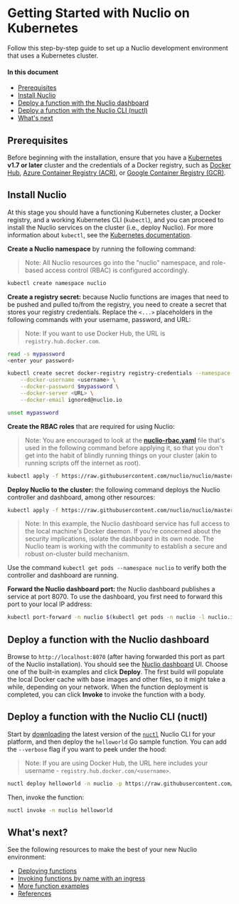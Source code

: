 # Getting Started with Nuclio on Kubernetes

Follow this step-by-step guide to set up a Nuclio development environment that uses a Kubernetes cluster.

#### In this document

- [Prerequisites](#prerequisites)
- [Install Nuclio](#install-nuclio)
- [Deploy a function with the Nuclio dashboard](#deploy-a-function-with-the-nuclio-dashboard)
- [Deploy a function with the Nuclio CLI (nuctl)](#deploy-a-function-with-the-nuclio-cli-nuctl)
- [What's next](#whats-next)

## Prerequisites

Before beginning with the installation, ensure that you have a [Kubernetes](https://kubernetes.io) **v1.7 or later** cluster and the credentials of a Docker registry, such as [Docker Hub](https://hub.docker.com/), [Azure Container Registry (ACR)](https://azure.microsoft.com/services/container-registry/), or [Google Container Registry (GCR)](https://cloud.google.com/container-registry/).

## Install Nuclio

At this stage you should have a functioning Kubernetes cluster, a Docker registry, and a working Kubernetes CLI (`kubectl`), and you can proceed to install the Nuclio services on the cluster (i.e., deploy Nuclio). For more information about `kubectl`, see the [Kubernetes documentation](https://kubernetes.io/docs/user-guide/kubectl-overview/).

**Create a Nuclio namespace** by running the following command:

> Note: All Nuclio resources go into the "nuclio" namespace, and role-based access control (RBAC) is configured accordingly.

```sh
kubectl create namespace nuclio
```

**Create a registry secret:** because Nuclio functions are images that need to be pushed and pulled to/from the registry, you need to create a secret that stores your registry credentials. Replace the `<...>` placeholders in the following commands with your username, password, and URL:
> Note: If you want to use Docker Hub, the URL is `registry.hub.docker.com`.

```sh
read -s mypassword
<enter your password>

kubectl create secret docker-registry registry-credentials --namespace nuclio \
    --docker-username <username> \
    --docker-password $mypassword \
    --docker-server <URL> \
    --docker-email ignored@nuclio.io

unset mypassword
```

**Create the RBAC roles** that are required for using Nuclio:
> Note: You are encouraged to look at the [**nuclio-rbac.yaml**](https://github.com/nuclio/nuclio/blob/master/hack/k8s/resources/nuclio-rbac.yaml) file that's used in the following command before applying it, so that you don't get into the habit of blindly running things on your cluster (akin to running scripts off the internet as root).

```sh
kubectl apply -f https://raw.githubusercontent.com/nuclio/nuclio/master/hack/k8s/resources/nuclio-rbac.yaml
```

**Deploy Nuclio to the cluster:** the following command deploys the Nuclio controller and dashboard, among other resources:

```sh
kubectl apply -f https://raw.githubusercontent.com/nuclio/nuclio/master/hack/k8s/resources/nuclio.yaml
```

> Note: In this example, the Nuclio dashboard service has full access to the local machine's Docker daemon. If you're concerned about the security implications, isolate the dashboard in its own node. The Nuclio team is working with the community to establish a secure and robust on-cluster build mechanism.

Use the command `kubectl get pods --namespace nuclio` to verify both the controller and dashboard are running.

**Forward the Nuclio dashboard port:** the Nuclio dashboard publishes a service at port 8070. To use the dashboard, you first need to forward this port to your local IP address:
```sh
kubectl port-forward -n nuclio $(kubectl get pods -n nuclio -l nuclio.io/app=dashboard -o jsonpath='{.items[0].metadata.name}') 8070:8070
```

## Deploy a function with the Nuclio dashboard

Browse to `http://localhost:8070` (after having forwarded this port as part of the Nuclio installation). You should see the [Nuclio dashboard](/README.md#dashboard) UI. Choose one of the built-in examples and click **Deploy**. The first build will populate the local Docker cache with base images and other files, so it might take a while, depending on your network. When the function deployment is completed, you can click **Invoke** to invoke the function with a body.

## Deploy a function with the Nuclio CLI (nuctl)

Start by [downloading](https://github.com/nuclio/nuclio/releases) the latest version of the [`nuctl`](/docs/reference/nuctl/nuctl.md) Nuclio CLI for your platform, and then deploy the `helloworld` Go sample function. You can add the `--verbose` flag if you want to peek under the hood:
> Note: If you are using Docker Hub, the URL here includes your username - `registry.hub.docker.com/<username>`.

```sh
nuctl deploy helloworld -n nuclio -p https://raw.githubusercontent.com/nuclio/nuclio/master/hack/examples/golang/helloworld/helloworld.go --registry <URL>
```

Then, invoke the function:
```sh
nuctl invoke -n nuclio helloworld
```

## What's next?

See the following resources to make the best of your new Nuclio environment:

- [Deploying functions](/docs/tasks/deploying-functions.md)
- [Invoking functions by name with an ingress](/docs/concepts/k8s/function-ingress.md)
- [More function examples](/hack/examples/README.md)
- [References](/docs/reference/)

